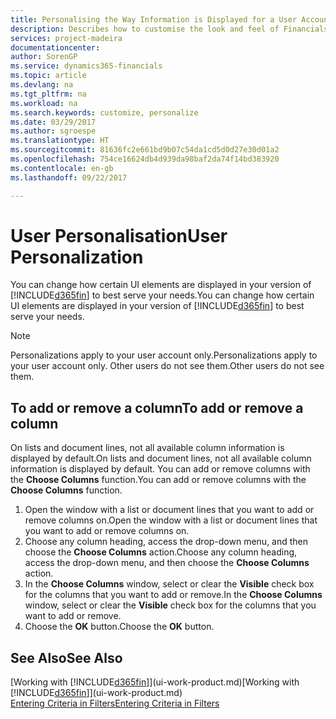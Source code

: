 ```yaml
---
title: Personalising the Way Information is Displayed for a User Account | Microsoft Docs
description: Describes how to customise the look and feel of Financials for your user account.
services: project-madeira
documentationcenter: 
author: SorenGP
ms.service: dynamics365-financials
ms.topic: article
ms.devlang: na
ms.tgt_pltfrm: na
ms.workload: na
ms.search.keywords: customize, personalize
ms.date: 03/29/2017
ms.author: sgroespe
ms.translationtype: HT
ms.sourcegitcommit: 81636fc2e661bd9b07c54da1cd5d0d27e30d01a2
ms.openlocfilehash: 754ce16624db4d939da98baf2da74f14bd383920
ms.contentlocale: en-gb
ms.lasthandoff: 09/22/2017

---
```

# <a name="user-personalization"></a><span data-ttu-id="d3209-103">User Personalisation</span><span class="sxs-lookup"><span data-stu-id="d3209-103">User Personalization</span></span>
<span data-ttu-id="d3209-104">You can change how certain UI elements are displayed in your version of [!INCLUDE[d365fin](includes/d365fin_md.md)] to best serve your needs.</span><span class="sxs-lookup"><span data-stu-id="d3209-104">You can change how certain UI elements are displayed in your version of [!INCLUDE[d365fin](includes/d365fin_md.md)] to best serve your needs.</span></span>

> [!NOTE]  
>   <span data-ttu-id="d3209-105">Personalizations apply to your user account only.</span><span class="sxs-lookup"><span data-stu-id="d3209-105">Personalizations apply to your user account only.</span></span> <span data-ttu-id="d3209-106">Other users do not see them.</span><span class="sxs-lookup"><span data-stu-id="d3209-106">Other users do not see them.</span></span>

## <a name="to-add-or-remove-a-column"></a><span data-ttu-id="d3209-107">To add or remove a column</span><span class="sxs-lookup"><span data-stu-id="d3209-107">To add or remove a column</span></span>
<span data-ttu-id="d3209-108">On lists and document lines, not all available column information is displayed by default.</span><span class="sxs-lookup"><span data-stu-id="d3209-108">On lists and document lines, not all available column information is displayed by default.</span></span> <span data-ttu-id="d3209-109">You can add or remove columns with the **Choose Columns** function.</span><span class="sxs-lookup"><span data-stu-id="d3209-109">You can add or remove columns with the **Choose Columns** function.</span></span>

1. <span data-ttu-id="d3209-110">Open the window with a list or document lines that you want to add or remove columns on.</span><span class="sxs-lookup"><span data-stu-id="d3209-110">Open the window with a list or document lines that you want to add or remove columns on.</span></span>
2. <span data-ttu-id="d3209-111">Choose any column heading, access the drop-down menu, and then choose the **Choose Columns** action.</span><span class="sxs-lookup"><span data-stu-id="d3209-111">Choose any column heading, access the drop-down menu, and then choose the **Choose Columns** action.</span></span>
3. <span data-ttu-id="d3209-112">In the **Choose Columns** window, select or clear the **Visible** check box for the columns that you want to add or remove.</span><span class="sxs-lookup"><span data-stu-id="d3209-112">In the **Choose Columns** window, select or clear the **Visible** check box for the columns that you want to add or remove.</span></span>
4. <span data-ttu-id="d3209-113">Choose the **OK** button.</span><span class="sxs-lookup"><span data-stu-id="d3209-113">Choose the **OK** button.</span></span>

## <a name="see-also"></a><span data-ttu-id="d3209-114">See Also</span><span class="sxs-lookup"><span data-stu-id="d3209-114">See Also</span></span>
<span data-ttu-id="d3209-115">[Working with [!INCLUDE[d365fin](includes/d365fin_md.md)]](ui-work-product.md)</span><span class="sxs-lookup"><span data-stu-id="d3209-115">[Working with [!INCLUDE[d365fin](includes/d365fin_md.md)]](ui-work-product.md)</span></span>  
[<span data-ttu-id="d3209-116">Entering Criteria in Filters</span><span class="sxs-lookup"><span data-stu-id="d3209-116">Entering Criteria in Filters</span></span>](ui-enter-criteria-filters.md)

